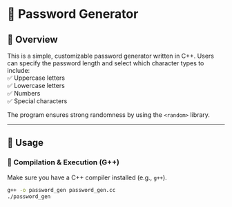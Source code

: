 # 🔑 Password Generator

## 📖 Overview
This is a simple, customizable password generator written in C++. Users can specify the password length and select which character types to include:  
✅ Uppercase letters  
✅ Lowercase letters  
✅ Numbers  
✅ Special characters  

The program ensures strong randomness by using the `<random>` library.

---

## 🚀 Usage

### 🔹 Compilation & Execution (G++)
Make sure you have a C++ compiler installed (e.g., `g++`).
```bash
g++ -o password_gen password_gen.cc
./password_gen
```